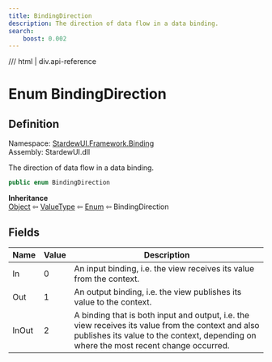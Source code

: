 ```yaml
---
title: BindingDirection
description: The direction of data flow in a data binding.
search:
    boost: 0.002
---
```


<link rel="stylesheet" href="/StardewUI/stylesheets/reference.css" />

/// html | div.api-reference

# Enum BindingDirection

## Definition

<div class="api-definition" markdown>

Namespace: [StardewUI.Framework.Binding](index.md)  
Assembly: StardewUI.dll  

</div>

The direction of data flow in a data binding.

```cs
public enum BindingDirection
```

**Inheritance**  
[Object](https://learn.microsoft.com/en-us/dotnet/api/system.object) ⇦ [ValueType](https://learn.microsoft.com/en-us/dotnet/api/system.valuetype) ⇦ [Enum](https://learn.microsoft.com/en-us/dotnet/api/system.enum) ⇦ BindingDirection

## Fields

 | Name | Value | Description |
| --- | --- | --- |
| <a id="in">In</a> | 0 | An input binding, i.e. the view receives its value from the context. | 
| <a id="out">Out</a> | 1 | An output binding, i.e. the view publishes its value to the context. | 
| <a id="inout">InOut</a> | 2 | A binding that is both input and output, i.e. the view receives its value from the context and also publishes its value to the context, depending on where the most recent change occurred. | 


